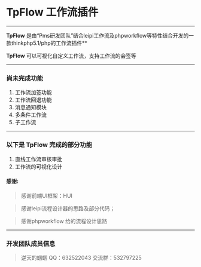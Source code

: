 # TpFlow 工作流插件

---
**TpFlow** 是由“Pms研发团队”结合leipi工作流及phpworkflow等特性结合开发的一款thinkphp5.1/php的工作流插件**

**TpFlow** 可以可视化自定义工作流，支持工作流的会签等

---

### 尚未完成功能

1. 工作流加签功能
2. 工作流回退功能
3. 消息通知模块
4. 多条件工作流
5. 子工作流

---

### 以下是 TpFlow 完成的部分功能

1. 直线工作流审核审批
2. 工作流的可视化设计


#### 感谢:

> 感谢前端UI框架：HUI

> 感谢leipi流程设计器的思路及部分代码；

> 感谢phpworkflow 给的流程设计思路


---

### 开发团队成员信息
> 逆天的蝈蝈 QQ：632522043
> 交流群：532797225








